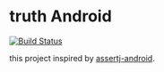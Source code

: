 # truth Android

[![Build Status](https://travis-ci.org/satoshun/truth-android.svg?branch=master)](https://travis-ci.org/satoshun/truth-android)

this project inspired by [assertj-android](https://github.com/square/assertj-android).
